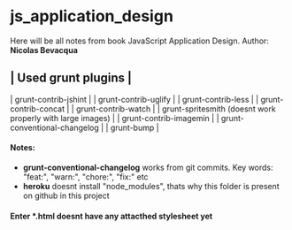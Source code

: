 <h1>js_application_design</h1>
<p>Here will be all notes from book JavaScript Application Design. Author: <b>Nicolas Bevacqua</b></p>

| Used grunt plugins |
----------------------
| grunt-contrib-jshint |
| grunt-contrib-uglify |
| grunt-contrib-less |
| grunt-contrib-concat |
| grunt-contrib-watch |
| grunt-spritesmith (doesnt work properly with large images) |
| grunt-contrib-imagemin |
| grunt-conventional-changelog |
| grunt-bump |

<h4>Notes:</h4>
<ul>
  <li><b>grunt-conventional-changelog</b> works from git commits. Key words: "feat:", "warn:", "chore:", "fix:" etc</li>
  <li><b>heroku</b> doesnt install "node_modules", thats why this folder is present on github in this project</li>
</ul>

<h4>Enter *.html doesnt have any attacthed stylesheet yet</h4>
